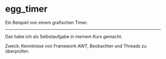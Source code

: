 # egg_timer
Ein Beispiel von einem grafischen Timer.

---
Das habe ich als Selbstaufgabe in meinem Kurs gemacht.

Zweck: Kenntnisse von Framework AWT, Beobachter und Threads zu überprüfen.
